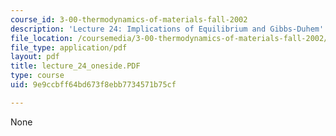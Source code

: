 ```yaml
---
course_id: 3-00-thermodynamics-of-materials-fall-2002
description: 'Lecture 24: Implications of Equilibrium and Gibbs-Duhem'
file_location: /coursemedia/3-00-thermodynamics-of-materials-fall-2002/9e9ccbff64bd673f8ebb7734571b75cf_lecture_24_oneside.PDF
file_type: application/pdf
layout: pdf
title: lecture_24_oneside.PDF
type: course
uid: 9e9ccbff64bd673f8ebb7734571b75cf

---
```

None